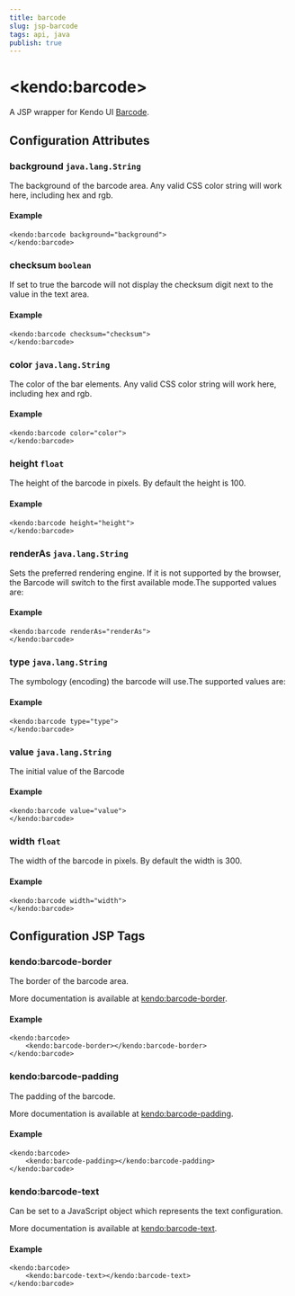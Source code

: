 ```yaml
---
title: barcode
slug: jsp-barcode
tags: api, java
publish: true
---
```


# \<kendo:barcode\>
A JSP wrapper for Kendo UI [Barcode](/api/dataviz/barcode).

## Configuration Attributes

### background `java.lang.String`

The background of the barcode area.
Any valid CSS color string will work here, including hex and rgb.

#### Example
    <kendo:barcode background="background">
    </kendo:barcode>

### checksum `boolean`

If set to true the barcode will not display the checksum digit next to the value in the text area.

#### Example
    <kendo:barcode checksum="checksum">
    </kendo:barcode>

### color `java.lang.String`

The color of the bar elements.
Any valid CSS color string will work here, including hex and rgb.

#### Example
    <kendo:barcode color="color">
    </kendo:barcode>

### height `float`

The height of the barcode in pixels.  By default the height is 100.

#### Example
    <kendo:barcode height="height">
    </kendo:barcode>

### renderAs `java.lang.String`

Sets the preferred rendering engine.
If it is not supported by the browser, the Barcode will switch to the first available mode.The supported values are:

#### Example
    <kendo:barcode renderAs="renderAs">
    </kendo:barcode>

### type `java.lang.String`

The symbology (encoding) the barcode will use.The supported values are:

#### Example
    <kendo:barcode type="type">
    </kendo:barcode>

### value `java.lang.String`

The initial value of the Barcode

#### Example
    <kendo:barcode value="value">
    </kendo:barcode>

### width `float`

The width of the barcode in pixels.  By default the width is 300.

#### Example
    <kendo:barcode width="width">
    </kendo:barcode>


##  Configuration JSP Tags

### kendo:barcode-border

The border of the barcode area.

More documentation is available at [kendo:barcode-border](barcode/border).

#### Example

    <kendo:barcode>
        <kendo:barcode-border></kendo:barcode-border>
    </kendo:barcode>

### kendo:barcode-padding

The padding of the barcode.

More documentation is available at [kendo:barcode-padding](barcode/padding).

#### Example

    <kendo:barcode>
        <kendo:barcode-padding></kendo:barcode-padding>
    </kendo:barcode>

### kendo:barcode-text

Can be set to a JavaScript object which represents the text configuration.

More documentation is available at [kendo:barcode-text](barcode/text).

#### Example

    <kendo:barcode>
        <kendo:barcode-text></kendo:barcode-text>
    </kendo:barcode>

